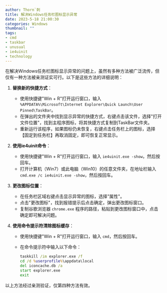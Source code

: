 ```yaml
---
author: Thorn`刺
title: 解决Windows任务栏图标显示异常
date: 2023-5-18 21:00:30
categories: Windows
thumbnail: ""
tags:
- cmd
- taskbar
- unusual
- ie4uinit
- technology
---
```


在解决Windows任务栏图标显示异常的问题上，虽然有多种方法被广泛流传，但仅有一种方法被亲测证实可行。以下是这些方法的详细说明：

1. **替换新的快捷方式**：

   - 使用快捷键"Win + R"打开运行窗口，输入 `%APPDATA%\Microsoft\Internet Explorer\Quick Launch\User Pinned\TaskBar`。
   - 在弹出的文件夹中找到显示异常的快捷方式，右键点击该文件，选择"打开文件位置"，找到主程序图标，将其快捷方式复制到TaskBar文件夹。
   - 重新运行该程序，如果图标仍未恢复，右键点击任务栏上的图标，选择【固定到任务栏】再取消固定，即可恢复正常显示。

2. **使用ie4uinit命令**：

   - 使用快捷键"Win + R"打开运行窗口，输入 `ie4uinit.exe -show`，然后按回车。
   - 打开计算机（Win7）或此电脑（Win10）的任意文件夹，在地址栏输入 `cmd.exe /c ie4uinit.exe -show`，然后按回车。

3. **更改图标位置**：

   - 在任务栏区域右键点击显示异常的图标，选择"属性"。
   - 点击"更改图标"，找到报错提示后点击确定，弹出更改图标窗口。
   - 复制谷歌浏览器 `chrome.exe` 程序的路径，粘贴到更改图标窗口中，点击确定即可解决问题。

4. **使用命令提示符清除图标缓存**：

   - 使用快捷键"Win + R"打开运行窗口，输入 `cmd`，然后按回车。

   - 在命令提示符中输入以下命令：

     ```cmd
     taskkill /im explorer.exe /f
     cd /d %userprofile%\appdata\local
     del iconcache.db /a
     start explorer.exe
     exit
     ```

以上方法经过亲测验证，仅第四种方法有效。
